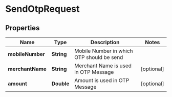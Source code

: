 

# SendOtpRequest


## Properties

Name | Type | Description | Notes
------------ | ------------- | ------------- | -------------
**mobileNumber** | **String** | Mobile Number in which OTP should be send | 
**merchantName** | **String** | Merchant Name is used in OTP Message |  [optional]
**amount** | **Double** | Amount is used in OTP Message |  [optional]



